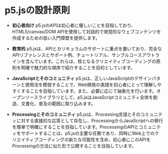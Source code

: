 # p5.jsの設計原則

- **初心者向け** p5.jsのAPIは初心者に優しいことを目指しており、HTML5/canvas/DOM APIを使用して対話的で視覚的なウェブコンテンツを作成するための低い入門障壁を提供します。

- **教育的** p5.jsは、APIとカリキュラムのサポートに重点を置いており、完全なAPIリファレンスとサポート例、チュートリアル、サンプルコースアウトラインを含んでいます。これらは、核となるクリエイティブコーディングの原則を明確で魅力的な順序で紹介することを目的としています。

- **JavaScriptとそのコミュニティ** p5.jsは、正しいJavaScriptのデザインパターンと使用法を模倣することで、Web開発の実践を初心者にとって理解しやすくすることを目指しています。また、必要に応じて抽象化を行います。オープンソースライブラリとして、p5.jsはJavaScriptコミュニティ全体を創造、文書化、普及の範囲に取り込みます。

- **Processingとそのコミュニティ** p5.jsは、Processing言語とそのコミュニティに対する直接的な応答として存在し、ProcessingからJavaScriptへの移行を簡単で明確にすることを目指しています。ProcessingのAPIとコミュニティをサポートすることは、p5.jsの主要な任務であり、同時にWeb上でのクリエイティブコーディングの新たな可能性を含め、初心者にこのAPIをProcessingの方法に似た形で公開することを目指しています。

